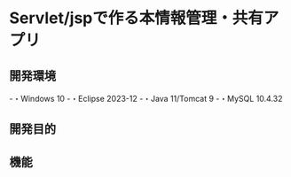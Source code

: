 # Servlet/jspで作る本情報管理・共有アプリ
## 開発環境
-・Windows 10
-・Eclipse 2023-12
-・Java 11/Tomcat 9
-・MySQL 10.4.32
## 開発目的
## 機能

